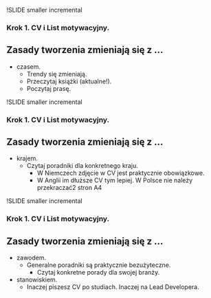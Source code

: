 !SLIDE smaller incremental

### Krok 1. CV i List motywacyjny.  ###
## Zasady tworzenia zmieniają się z ... ##

- czasem.
  * Trendy się zmieniają.
  * Przeczytaj książki (aktualne!).
  *  Poczytaj prasę.

!SLIDE smaller incremental

### Krok 1. CV i List motywacyjny.  ###
## Zasady tworzenia zmieniają się z ... ##

- krajem.
  * Czytaj poradniki dla konkretnego kraju.
    - W Niemczech zdjęcie w CV jest praktycznie obowiązkowe.
    - W Anglii im dłuższe CV tym lepiej. W Polsce nie należy przekraczać2 stron A4

!SLIDE smaller incremental

### Krok 1. CV i List motywacyjny.  ###
## Zasady tworzenia zmieniają się z ... ##

- zawodem.
  * Generalne poradniki są praktycznie bezużyteczne.
    - Czytaj konkretne porady dla swojej branży.
- stanowiskiem.
  * Inaczej piszesz CV po studiach. Inaczej na Lead Developera.
